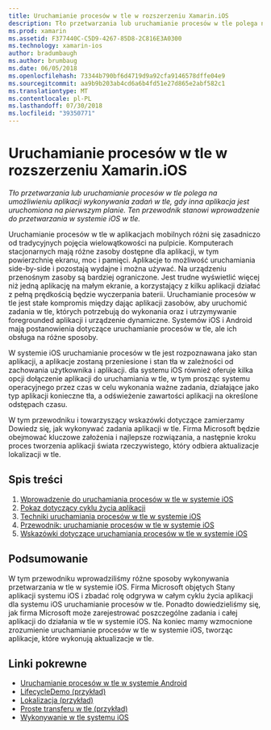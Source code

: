 ```yaml
---
title: Uruchamianie procesów w tle w rozszerzeniu Xamarin.iOS
description: Tło przetwarzania lub uruchamianie procesów w tle polega na umożliwieniu aplikacji wykonywania zadań w tle, gdy inna aplikacja jest uruchomiona na pierwszym planie. Ten przewodnik stanowi wprowadzenie do przetwarzania w systemie iOS w tle.
ms.prod: xamarin
ms.assetid: F377440C-C5D9-4267-85D8-2C816E3A0300
ms.technology: xamarin-ios
author: bradumbaugh
ms.author: brumbaug
ms.date: 06/05/2018
ms.openlocfilehash: 73344b790bf6d4719d9a92cfa9146578dffe04e9
ms.sourcegitcommit: aa9b9b203ab4cd6a6b4fd51e27d865e2abf582c1
ms.translationtype: MT
ms.contentlocale: pl-PL
ms.lasthandoff: 07/30/2018
ms.locfileid: "39350771"
---
```

# <a name="backgrounding-in-xamarinios"></a>Uruchamianie procesów w tle w rozszerzeniu Xamarin.iOS

_Tło przetwarzania lub uruchamianie procesów w tle polega na umożliwieniu aplikacji wykonywania zadań w tle, gdy inna aplikacja jest uruchomiona na pierwszym planie. Ten przewodnik stanowi wprowadzenie do przetwarzania w systemie iOS w tle._

Uruchamianie procesów w tle w aplikacjach mobilnych różni się zasadniczo od tradycyjnych pojęcia wielowątkowości na pulpicie. Komputerach stacjonarnych mają różne zasoby dostępne dla aplikacji, w tym powierzchnię ekranu, moc i pamięci. Aplikacje to możliwość uruchamiania side-by-side i pozostają wydajne i można używać. Na urządzeniu przenośnym zasoby są bardziej ograniczone. Jest trudne wyświetlić więcej niż jedną aplikację na małym ekranie, a korzystający z kilku aplikacji działać z pełną prędkością będzie wyczerpania baterii. Uruchamianie procesów w tle jest stałe kompromis między dając aplikacji zasobów, aby uruchomić zadania w tle, których potrzebują do wykonania oraz i utrzymywanie foregrounded aplikacji i urządzenie dynamiczne. Systemów iOS i Android mają postanowienia dotyczące uruchamianie procesów w tle, ale ich obsługa na różne sposoby.

W systemie iOS uruchamianie procesów w tle jest rozpoznawana jako stan aplikacji, a aplikacje zostaną przeniesione i stan tła w zależności od zachowania użytkownika i aplikacji. dla systemu iOS również oferuje kilka opcji dołączenie aplikacji do uruchamiania w tle, w tym prosząc systemu operacyjnego przez czas w celu wykonania ważne zadania, działające jako typ aplikacji konieczne tła, a odświeżenie zawartości aplikacji na określone odstępach czasu.

W tym przewodniku i towarzyszący wskazówki dotyczące zamierzamy Dowiedz się, jak wykonywać zadania aplikacji w tle. Firma Microsoft będzie obejmować kluczowe założenia i najlepsze rozwiązania, a następnie kroku proces tworzenia aplikacji świata rzeczywistego, który odbiera aktualizacje lokalizacji w tle.

## <a name="contents"></a>Spis treści

1.  [Wprowadzenie do uruchamiania procesów w tle w systemie iOS](~/ios/app-fundamentals/backgrounding/introduction-to-backgrounding-in-ios.md)
1.  [Pokaz dotyczący cyklu życia aplikacji](~/ios/app-fundamentals/backgrounding/application-lifecycle-demo.md)
1.  [Techniki uruchamiania procesów w tle w systemie iOS](~/ios/app-fundamentals/backgrounding/ios-backgrounding-techniques/index.md)
1.  [Przewodnik: uruchamianie procesów w tle w systemie iOS](~/ios/app-fundamentals/backgrounding/ios-backgrounding-walkthroughs/index.md)
1.  [Wskazówki dotyczące uruchamiania procesów w tle w systemie iOS](~/ios/app-fundamentals/backgrounding/ios-backgrounding-guidance.md)

## <a name="summary"></a>Podsumowanie

W tym przewodniku wprowadziliśmy różne sposoby wykonywania przetwarzania w tle w systemie iOS. Firma Microsoft objętych Stany aplikacji systemu iOS i zbadać rolę odgrywa w całym cyklu życia aplikacji dla systemu iOS uruchamianie procesów w tle. Ponadto dowiedzieliśmy się, jak firma Microsoft może zarejestrować poszczególne zadania i całej aplikacji do działania w tle w systemie iOS. Na koniec mamy wzmocnione zrozumienie uruchamianie procesów w tle w systemie iOS, tworząc aplikacje, które wykonują aktualizacje w tle.



## <a name="related-links"></a>Linki pokrewne

- [Uruchamianie procesów w tle w systemie Android](~/android/app-fundamentals/services/index.md)
- [LifecycleDemo (przykład)](https://developer.xamarin.com/samples/monotouch/LifecycleDemo/)
- [Lokalizacja (przykład)](https://developer.xamarin.com/samples/monotouch/Location/)
- [Proste transferu w tle (przykład)](https://developer.xamarin.com/samples/monotouch/SimpleBackgroundTransfer/)
- [Wykonywanie w tle systemu iOS](https://developer.apple.com/library/ios/documentation/iPhone/Conceptual/iPhoneOSProgrammingGuide/BackgroundExecution/BackgroundExecution.html)
